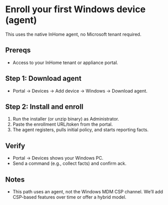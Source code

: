 # Enroll your first Windows device (agent)

This uses the native InHome agent, no Microsoft tenant required.

## Prereqs
- Access to your InHome tenant or appliance portal.

## Step 1: Download agent
- Portal → Devices → Add device → Windows → Download agent.

## Step 2: Install and enroll
1. Run the installer (or unzip binary) as Administrator.
2. Paste the enrollment URL/token from the portal.
3. The agent registers, pulls initial policy, and starts reporting facts.

## Verify
- Portal → Devices shows your Windows PC.
- Send a command (e.g., collect facts) and confirm ack.

## Notes
- This path uses an agent, not the Windows MDM CSP channel. We’ll add CSP-based features over time or offer a hybrid model.

